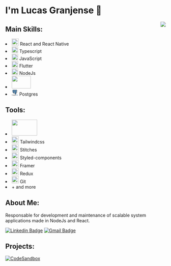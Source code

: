 <h1 align="leaft"> I'm Lucas Granjense 👋</h2><img align="right"src="https://i.pinimg.com/originals/ca/f7/95/caf7956e99ae518a2c70ec8d7d110089.gif"/>

<h2 align="leaft"> Main Skills: </h2>
   <li>
        <img
          src="https://upload.wikimedia.org/wikipedia/commons/thumb/a/a7/React-icon.svg/512px-React-icon.svg.png"
          width="22"
          height="22"
        />
        React and React Native
      </li>
     <li>
        <img
          src="https://upload.wikimedia.org/wikipedia/commons/4/4c/Typescript_logo_2020.svg"
          width="20"
          height="20"
        />
        Typescript
      </li>
        <li>
        <img
          src="https://cdn.iconscout.com/icon/free/png-256/javascript-2752148-2284965.png"
          width="20"
          height="20"
        />
        JavaScript
      </li>
              <li>
        <img
          src="https://user-images.githubusercontent.com/51419598/152648731-567997ec-ac1c-4a9c-a816-a1fb1882abbe.png"
          width="20"
          height="20"
        />
        Flutter
      </li>
    <li>
        <img
          src="https://cdn.icon-icons.com/icons2/2415/PNG/512/nodejs_plain_logo_icon_146409.png"
          width="20"
          height="20"
        />
        NodeJs
      </li>
      <li>
        <img
          src="https://1000logos.net/wp-content/uploads/2020/08/MySQL-Logo.png"
          width="60"
          height="40"
        />
      </li>
    <li>
        <img
          src="https://raw.githubusercontent.com/devicons/devicon/master/icons/postgresql/postgresql-original-wordmark.svg"
          width="20"
          height="20"
        />
        Postgres
      </li>

<h2 align="leaft">Tools:</h3>
<li>
        <img
          src="https://website-v9.vercel.app/logo-dark.svg"
          width="80"
          height="50"
        />
      </li>
      <li>
        <img
          src="https://tailwindcss.com/_next/static/media/social-square.eab77323.jpg"
          width="22"
          height="22"
        />
        Tailwindcss
      </li>
<li>
        <img
          src="https://bestofjs.org/logos/stitches.svg"
          width="22"
          height="22"
        />
        Stitches
      </li>
   <li>
        <img
          src="https://miro.medium.com/max/960/1*Iohnw2aOQ5EBghVoqKA7VA.png"
          width="22"
          height="22"
        />
        Styled-components
      </li>
      <li>
     <img
          src="https://user-images.githubusercontent.com/38039349/60953119-d3c6f300-a2fc-11e9-9596-4978e5d52180.png"
          width="22"
          height="22"
        />
        Framer
      </li>
       <li>
        <img
          src="https://d33wubrfki0l68.cloudfront.net/0834d0215db51e91525a25acf97433051f280f2f/c30f5/img/redux.svg"
          width="22"
          height="22"
        />
        Redux
      </li>
         <li>
        <img
          src="https://git-scm.com/images/logos/downloads/Git-Icon-1788C.png"
          width="22"
          height="22"
        />
        Git
      </li>
        <li>
        + and more
      </li>
 <h2>About Me:</h2>
Responsable for development and maintenance of scalable system applications made in NodeJs and React.

[![Linkedin Badge](https://img.shields.io/badge/-Lucas%20Granjense-996dff?style=flatsquare&logo=Linkedin&logoColor=white&link=https://www.linkedin.com/in/lucas-granjense-5869811b8/)](https://www.linkedin.com/in/lucas-granjense-5869811b8/) [![Gmail Badge](https://img.shields.io/badge/-23.lucasdoliveira@gmail.com-996dff?style=flat-square&logo=Gmail&logoColor=white&link=mailto:lorison.gilles@gmail.com)](mailto:https://img.shields.io/badge/-23.lucasdoliveira@gmail.com-c14438?style=flat-square&logo=Gmail&logoColor=white&link=mailto:lorison.gilles@gmail.com)

<h2>Projects:</h2>

[![CodeSandbox](https://img.shields.io/badge/LOCKED-040404?style=for-the-badge&logo=codesandbox&logoColor=DBDBDB)](https://0cyx8e.sse.codesandbox.io/)
